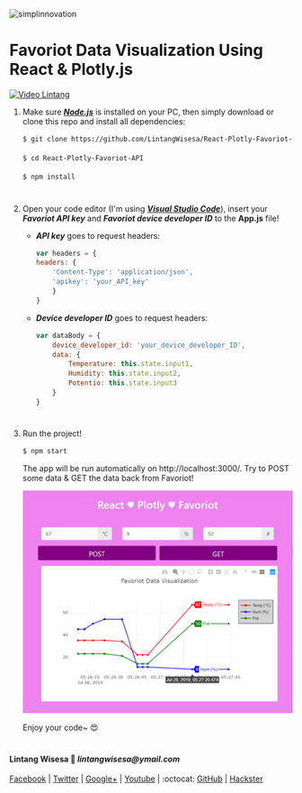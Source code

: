 ![simplinnovation](https://4.bp.blogspot.com/-f7YxPyqHAzY/WJ6VnkvE0SI/AAAAAAAADTQ/0tDQPTrVrtMAFT-q-1-3ktUQT5Il9FGdQCLcB/s350/simpLINnovation1a.png)

# Favoriot Data Visualization Using React & Plotly.js

[![Video Lintang](https://img.youtube.com/vi/vH764RTC_Vc/0.jpg)](https://www.youtube.com/watch?v=vH764RTC_Vc)

1. Make sure [__*Node.js*__](https://nodejs.org/en/) is installed on your PC, then simply download or clone this repo and install all dependencies:

    ```bash
    $ git clone https://github.com/LintangWisesa/React-Plotly-Favoriot-API.git

    $ cd React-Plotly-Favoriot-API

    $ npm install
    ```

#

2. Open your code editor (I'm using [__*Visual Studio Code*__](https://code.visualstudio.com/)), insert your __*Favoriot API key*__ and __*Favoriot device developer ID*__ to the __App.js__ file!
    
    - __*API key*__ goes to request headers:

        ```javascript
        var headers = {
        headers: {
            'Content-Type': 'application/json',
            'apikey': 'your_API_key'
            }
        }
        ```

    - __*Device developer ID*__ goes to request headers:

        ```javascript
        var dataBody = {
            device_developer_id: 'your_device_developer_ID',
            data: {
                Temperature: this.state.input1,
                Humidity: this.state.input2,
                Potentio: this.state.input3
            }
        }
        ```
        
#

3. Run the project!

    ```bash
    $ npm start
    ```

    The app will be run automatically on http://localhost:3000/. Try to POST some data & GET the data back from Favoriot!

    ![screenshot](./screenshot.png)

    Enjoy your code~ 😍

#

#### Lintang Wisesa :love_letter: _lintangwisesa@ymail.com_

[Facebook](https://www.facebook.com/lintangbagus) | 
[Twitter](https://twitter.com/Lintang_Wisesa) |
[Google+](https://plus.google.com/u/0/+LintangWisesa1) |
[Youtube](https://www.youtube.com/user/lintangbagus) | 
:octocat: [GitHub](https://github.com/LintangWisesa) |
[Hackster](https://www.hackster.io/lintangwisesa)